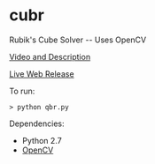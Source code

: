 cubr
====

Rubik's Cube Solver -- Uses OpenCV

[Video and Description](http://cbarker.net/blog/projects/applications/cubr)

[Live Web Release](http://cbarker.net/cubr)

To run:

```
> python qbr.py
```

Dependencies:

* Python 2.7
* [OpenCV](http://opencv.org/downloads.html)

